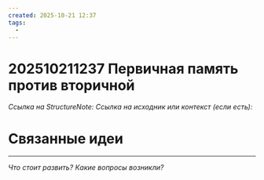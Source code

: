 ```yaml
---
created: 2025-10-21 12:37
tags:
  - 
---
```

# 202510211237 Первичная память против вторичной

*Ссылка на StructureNote:*
*Ссылка на исходник или контекст (если есть):* 

# Связанные идеи

---

*Что стоит развить? Какие вопросы возникли?*